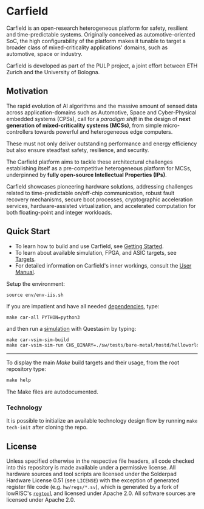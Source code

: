 # Carfield

Carfield is an open-research heterogeneous platform for safety, resilient and time-predictable systems. Originally conceived as automotive-oriented SoC, the high configurability of the platform makes it tunable to target a broader class of mixed-criticality applications' domains, such as automotive, space or industry.

Carfield is developed as part of the PULP project, a joint effort between ETH Zurich and the
University of Bologna.

## Motivation

The rapid evolution of AI algorithms and the massive amount of sensed data across
application-domains such as Automotive, Space and Cyber-Physical embedded systems (CPSs), call for a
*paradigm shift* in the design of **next generation of mixed-criticality systems (MCSs)**, from
simple micro-controllers towards powerful and heterogeneous edge computers.

These must not only deliver outstanding performance and energy efficiency but also ensure steadfast
safety, resilience, and security.

The Carfield platform aims to tackle these architectural challenges establishing itself as a
pre-competitive heterogeneous platform for MCSs, underpinned by **fully open-source Intellectual
Properties (IPs)**.

Carfield showcases pioneering hardware solutions, addressing challenges related to time-predictable
on/off-chip communication, robust fault recovery mechanisms, secure boot processes, cryptographic
acceleration services, hardware-assisted virtualization, and accelerated computation for both
floating-point and integer workloads.

## Quick Start

* To learn how to build and use Carfield, see [Getting
  Started](https://pulp-platform.github.io/carfield/gs/).
* To learn about available simulation, FPGA, and ASIC targets, see
  [Targets](https://pulp-platform.github.io/carfield/tg).
* For detailed information on Carfield's inner workings, consult the [User
  Manual](https://pulp-platform.github.io/carfield/um/).

Setup the environment:

```
source env/env-iis.sh
```

If you are impatient and have all needed
[dependencies](https://pulp-platform.github.io/carfield/gs/#dependencies), type:

```
make car-all PYTHON=python3
```

and then run a [simulation](https://pulp-platform.github.io/carfield/tg/sim) with Questasim by
typing:

```tcl
make car-vsim-sim-build
make car-vsim-sim-run CHS_BINARY=./sw/tests/bare-metal/hostd/helloworld.car.l2.elf
```

---

To display the main *Make* build targets and their usage, from the root repository type:

```tcl
make help
```

The Make files are autodocumented.

### Technology

It is possible to initialize an available technology design flow by running `make tech-init` after cloning the repo.

## License

Unless specified otherwise in the respective file headers, all code checked into this repository is
made available under a permissive license. All hardware sources and tool scripts are licensed under
the Solderpad Hardware License 0.51 (see `LICENSE`) with the exception of generated register file
code (e.g. `hw/regs/*.sv`), which is generated by a fork of lowRISC's
[`regtool`](https://github.com/lowRISC/opentitan/blob/master/util/regtool.py) and licensed under
Apache 2.0. All software sources are licensed under Apache 2.0.

